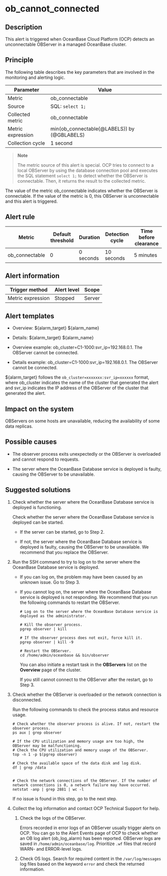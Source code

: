 ob_cannot_connected 
========================================



**Description** 
------------------------------------

This alert is triggered when OceanBase Cloud Platform (OCP) detects an unconnectable OBServer in a managed OceanBase cluster.

Principle 
------------------------------

The following table describes the key parameters that are involved in the monitoring and alerting logic. 


|     Parameter     |                    Value                    |
|-------------------|---------------------------------------------|
| Metric            | ob_connectable                              |
| Source            | SQL: `select 1;`                            |
| Collected metric  | ob_connectable                              |
| Metric expression | min(ob_connectable{@LABELS}) by (@GBLABELS) |
| Collection cycle  | 1 second                                    |


> **Note**
>
> The metric source of this alert is special. OCP tries to connect to a local OBServer by using the database connection pool and executes the SQL statement `select 1;` to detect whether the OBServer is connectable. Then, it returns the result to the collected metric.

The value of the metric ob_connectable indicates whether the OBServer is connectable. If the value of the metric is 0, this OBServer is unconnectable and this alert is triggered.

**Alert rule** 
-----------------------------------



|     Metric     | Default threshold | Duration  |      Detection cycle       | Time before clearance |
|----------------|-------------------|-----------|----------------------------|-----------------------|
| ob_connectable | 0                 | 0 seconds | 10 seconds | 5 minutes             |



**Alert information** 
------------------------------------------



|  Trigger method   | Alert level | Scope  |
|-------------------|-------------|--------|
| Metric expression | Stopped     | Server |



**Alert templates** 
----------------------------------------

* Overview: \${alarm_target} \${alarm_name}

  

* Details: \${alarm_target} \${alarm_name}

  

* Overview example: ob_cluster=C1-1000:svr_ip=192.168.0.1. The OBServer cannot be connected.

  

* Details example: ob_cluster=C1-1000:svr_ip=192.168.0.1. The OBServer cannot be connected.

  




${alarm_target} follows the `ob_cluster=xxxxxxx:svr_ip=xxxxxx` format, where ob_cluster indicates the name of the cluster that generated the alert and svr_ip indicates the IP address of the OBServer of the cluster that generated the alert.

**Impact on the system** 
---------------------------------------------

OBServers on some hosts are unavailable, reducing the availability of some data replicas.

**Possible causes** 
----------------------------------------

* The observer process exits unexpectedly or the OBServer is overloaded and cannot respond to requests.

  

* The server where the OceanBase Database service is deployed is faulty, causing the OBServer to be unavailable.

  




**Suggested solutions** 
--------------------------------------------

1. Check whether the server where the OceanBase Database service is deployed is functioning. 

   Check whether the server where the OceanBase Database service is deployed can be started. 
   * If the server can be started, go to Step 2.

     
   
   * If not, the server where the OceanBase Database service is deployed is faulty, causing the OBServer to be unavailable. We recommend that you replace the OBServer.

     
   

   

2. Run the SSH command to try to log on to the server where the OceanBase Database service is deployed. 

   * If you can log on, the problem may have been caused by an unknown issue. Go to Step 3.

     
   
   * If you cannot log on, the server where the OceanBase Database service is deployed is not responding. We recommend that you run the following commands to restart the OBServer. 

     ```unknow
     # Log on to the server where the OceanBase Database service is deployed as the administrator.
     
     # Kill the observer process.
     pgrep observer | kill
     
     # If the observer process does not exit, force kill it.
     pgrep observer | kill -9
     
     # Restart the OBServer.
     cd /home/admin/oceanbase && bin/observer
     ```

     

     You can also initiate a restart task in the **OBServers** list on the **Overview** page of the cluster. 

     If you still cannot connect to the OBServer after the restart, go to Step 3.
     
   

   

3. Check whether the OBServer is overloaded or the network connection is disconnected. 

   Run the following commands to check the process status and resource usage. 

   ```shell
   # Check whether the observer process is alive. If not, restart the observer process. 
   ps aux | grep observer
   
   # If the CPU utilization and memory usage are too high, the OBServer may be malfunctioning. 
   # Check the CPU utilization and memory usage of the OBServer. 
   top -n 1 -p $(pgrep observer)
   
   # Check the available space of the data disk and log disk. 
   df | grep /data
   
   
   # Check the network connections of the OBServer. If the number of network connections is 0, a network failure may have occurred. 
   netstat -anp | grep 2881 | wc -l
   ```

   

   If no issue is found in this step, go to the next step.
   

4. Collect the log information and contact OCP Technical Support for help. 

   1. Check the logs of the OBServer.

      Errors recorded in error logs of an OBServer usually trigger alerts on OCP. You can go to the Alert Events page of OCP to check whether an OB log alert (ob_log_alarm) has been reported. OBServer logs are saved in `/home/admin/oceanbase/log`. Prioritize `.wf` files that record WARN- and ERROR-level logs.
      
   
   2. Check OS logs. Search for required content in the `/var/log/messages` log files based on the keyword `error` and check the returned information.

      
   

   



